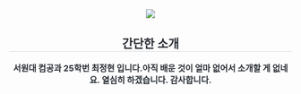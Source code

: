 <div align= "center">
    <img src="https://capsule-render.vercel.app/api?type=soft&color=ffe5f9&height=180&text=Hello%20*^^*&animation=blinking&fontColor=efbcf0&fontSize=40" />
    </div>
    <div align= "center"> 
    <h2 style="border-bottom: 1px solid #d8dee4; color: #282d33;"> 간단한 소개 </h2>  
    <div style="font-weight: 700; font-size: 15px; text-align: center; color: #282d33;"> 서원대 컴공과 25학번 </li>최정현 입니다.</li>아직 배운 것이 얼마 없어서 소개할 게 없네요. </li>열심히 하겠습니다. </li>감사합니다. </div> 
    </div>
  
